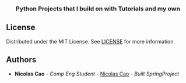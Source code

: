 <p align="center">

  <h3 align="center">Python Projects that I build on with Tutorials and my own</h3>
</p>

## License

Distributed under the MIT License. See [LICENSE](https://github.com/DeTiveNC/Python/blob/main/LICENSE) for more information.

## Authors

- **Nicolas Cao** - _Comp Eng Student_ - [Nicolas Cao](https://github.com/detivenc) - _Built SpringProject_
